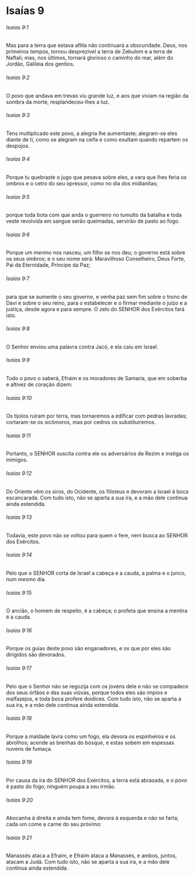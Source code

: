 # Isaías 9

###### Isaías 9:1

Mas para a terra que estava aflita não continuará a obscuridade. Deus, nos primeiros tempos, tornou desprezível a terra de Zebulom e a terra de Naftali; mas, nos últimos, tornará glorioso o caminho do mar, além do Jordão, Galileia dos gentios.

###### Isaías 9:2

O povo que andava em trevas viu grande luz, e aos que viviam na região da sombra da morte, resplandeceu-lhes a luz.

###### Isaías 9:3

Tens multiplicado este povo, a alegria lhe aumentaste; alegram-se eles diante de ti, como se alegram na ceifa e como exultam quando repartem os despojos.

###### Isaías 9:4

Porque tu quebraste o jugo que pesava sobre eles, a vara que lhes feria os ombros e o cetro do seu opressor, como no dia dos midianitas;

###### Isaías 9:5

porque toda bota com que anda o guerreiro no tumulto da batalha e toda veste revolvida em sangue serão queimadas, servirão de pasto ao fogo.

###### Isaías 9:6

Porque um menino nos nasceu, um filho se nos deu; o governo está sobre os seus ombros; e o seu nome será: Maravilhoso Conselheiro, Deus Forte, Pai da Eternidade, Príncipe da Paz;

###### Isaías 9:7

para que se aumente o seu governo, e venha paz sem fim sobre o trono de Davi e sobre o seu reino, para o estabelecer e o firmar mediante o juízo e a justiça, desde agora e para sempre. O zelo do SENHOR dos Exércitos fará isto.

###### Isaías 9:8

O Senhor enviou uma palavra contra Jacó, e ela caiu em Israel.

###### Isaías 9:9

Todo o povo o saberá, Efraim e os moradores de Samaria, que em soberba e altivez de coração dizem:

###### Isaías 9:10

Os tijolos ruíram por terra, mas tornaremos a edificar com pedras lavradas; cortaram-se os sicômoros, mas por cedros os substituiremos.

###### Isaías 9:11

Portanto, o SENHOR suscita contra ele os adversários de Rezim e instiga os inimigos.

###### Isaías 9:12

Do Oriente vêm os siros, do Ocidente, os filisteus e devoram a Israel à boca escancarada. Com tudo isto, não se aparta a sua ira, e a mão dele continua ainda estendida.

###### Isaías 9:13

Todavia, este povo não se voltou para quem o fere, nem busca ao SENHOR dos Exércitos.

###### Isaías 9:14

Pelo que o SENHOR corta de Israel a cabeça e a cauda, a palma e o junco, num mesmo dia.

###### Isaías 9:15

O ancião, o homem de respeito, é a cabeça; o profeta que ensina a mentira é a cauda.

###### Isaías 9:16

Porque os guias deste povo são enganadores, e os que por eles são dirigidos são devorados.

###### Isaías 9:17

Pelo que o Senhor não se regozija com os jovens dele e não se compadece dos seus órfãos e das suas viúvas, porque todos eles são ímpios e malfazejos, e toda boca profere doidices. Com tudo isto, não se aparta a sua ira, e a mão dele continua ainda estendida.

###### Isaías 9:18

Porque a maldade lavra como um fogo, ela devora os espinheiros e os abrolhos; acende as brenhas do bosque, e estas sobem em espessas nuvens de fumaça.

###### Isaías 9:19

Por causa da ira do SENHOR dos Exércitos, a terra está abrasada, e o povo é pasto do fogo; ninguém poupa a seu irmão.

###### Isaías 9:20

Abocanha à direita e ainda tem fome, devora à esquerda e não se farta; cada um come a carne do seu próximo:

###### Isaías 9:21

Manassés ataca a Efraim, e Efraim ataca a Manassés, e ambos, juntos, atacam a Judá. Com tudo isto, não se aparta a sua ira, e a mão dele continua ainda estendida.

